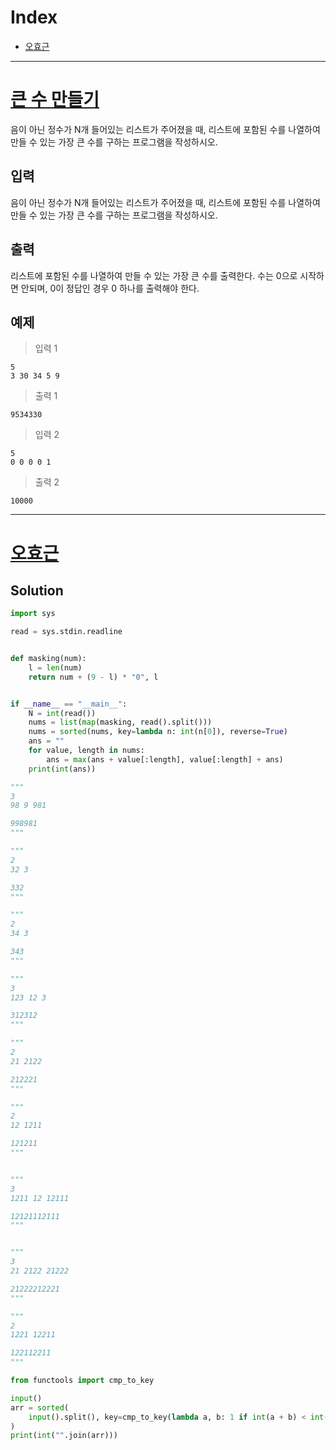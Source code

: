 # Index

+ [오효근](#오효근)

---

# [큰 수 만들기](https://www.acmicpc.net/problem/16496)

음이 아닌 정수가 N개 들어있는 리스트가 주어졌을 때, 리스트에 포함된 수를 나열하여 만들 수 있는 가장 큰 수를 구하는 프로그램을 작성하시오.

## 입력

음이 아닌 정수가 N개 들어있는 리스트가 주어졌을 때, 리스트에 포함된 수를 나열하여 만들 수 있는 가장 큰 수를 구하는 프로그램을 작성하시오.

## 출력

리스트에 포함된 수를 나열하여 만들 수 있는 가장 큰 수를 출력한다. 수는 0으로 시작하면 안되며, 0이 정답인 경우 0 하나를 출력해야 한다.

## 예제

> 입력 1

```
5
3 30 34 5 9
```

> 출력 1

```
9534330
```

> 입력 2

```
5
0 0 0 0 1
```

> 출력 2

```
10000
```

---

# [오효근](https://github.com/Zerohertz)

## Solution

<!--전체 코드 첨부-->

```python
import sys

read = sys.stdin.readline


def masking(num):
    l = len(num)
    return num + (9 - l) * "0", l


if __name__ == "__main__":
    N = int(read())
    nums = list(map(masking, read().split()))
    nums = sorted(nums, key=lambda n: int(n[0]), reverse=True)
    ans = ""
    for value, length in nums:
        ans = max(ans + value[:length], value[:length] + ans)
    print(int(ans))

"""
3
98 9 981

998981
"""

"""
2
32 3

332
"""

"""
2
34 3

343
"""

"""
3
123 12 3

312312
"""

"""
2
21 2122

212221
"""

"""
2
12 1211

121211
"""


"""
3
1211 12 12111

12121112111
"""


"""
3
21 2122 21222

21222212221
"""

"""
2
1221 12211

122112211
"""
```


```python
from functools import cmp_to_key

input()
arr = sorted(
    input().split(), key=cmp_to_key(lambda a, b: 1 if int(a + b) < int(b + a) else -1)
)
print(int("".join(arr)))
```